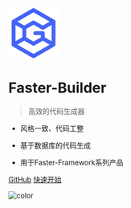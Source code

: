 ![logo](_media/icon.png)

# Faster-Builder

> 高效的代码生成器

- 风格一致、代码工整

- 基于数据库的代码生成

- 用于Faster-Framework系列产品


[GitHub](https://github.com/faster-framework/faster-framework-builder)
[快速开始](/README.md)

![color](#f7f9ff)